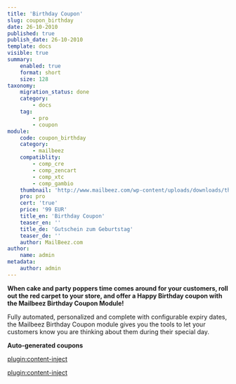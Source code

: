 ```yaml
---
title: 'Birthday Coupon'
slug: coupon_birthday
date: 26-10-2010
published: true
publish_date: 26-10-2010
template: docs
visible: true
summary:
    enabled: true
    format: short
    size: 128
taxonomy:
    migration_status: done
    category:
        - docs
    tag:
        - pro
        - coupon
module:
    code: coupon_birthday
    category:
        - mailbeez
    compatiblity:
        - comp_cre
        - comp_zencart
        - comp_xtc
        - comp_gambio
    thumbnail: 'http://www.mailbeez.com/wp-content/uploads/downloads/thumbnails/2011/10/coupon_32.png'
    pro: pro
    cert: 'true'
    price: '99 EUR'
    title_en: 'Birthday Coupon'
    teaser_en: ''
    title_de: 'Gutschein zum Geburtstag'
    teaser_de: ''
    author: MailBeez.com
author:
    name: admin
metadata:
    author: admin
---
```


**When cake and party poppers time comes around for your customers, roll out the red carpet to your store, and offer a Happy Birthday coupon with the Mailbeez Birthday Coupon Module!**

Fully automated, personalized and complete with configurable expiry dates, the Mailbeez Birthday Coupon module gives you the tools to let your customers know you are thinking about them during their special day.

**Auto-generated coupons**

[plugin:content-inject](/content_blocks/pro_coupon)

[plugin:content-inject](/content_blocks/pro_responsive_template)

<!--


Just in case ‘Dave’ isn’t the name of every one of your customers, Mailbeez emails support dynamic placeholder data, so you can ensure that every email your store sends is fully personalized with the first name, full name, or a number of growing dynamic elements available from your store’s database, all through simple ‘drop in’ code snippets.

**A second chance with every email**

Like most internet users, your customers probably receive a lot of email, so there is of course a chance that the Mailbeez Birthday email will be overlooked in the hullabaloo of inbox emailing. In order to prevent this, or at least to maximize the chance that your email will be viewed and acted upon, the Birthday Coupon Module actively tracks which customers received a coupon, allowing you to follow up with a simple [coupon expiry reminder](http://localhost/wordpress_mailbeez_EOL/documentation/mailbeez/coupon-expiry-reminder/) in case the coupon is still unused after a set time.

**Configuration options**

The Birthday module offers some handy configuration options which are detailed below.

- **Set days before:** Send greeting this many days before Birthday
- **Set days to skip after:** Stop looking for Birthday greetings this many days after Birthday
- **Choose Coupon as template:** Choose the coupon code you have configured in your store’s coupon system. This coupon will be used as template to generate a personalized, unique coupon for each recipient. For precise instructions on how to properly work with coupons, [view this blog post](http://www.mailbeez.com/blog/configuring-coupons-mailbeez-campaigns/ "Configuring coupons for Mailbeez Campaigns").
- **Expires after days:** Number of days after which the coupon expires – calculated from the sending point of time
- **Length of Coupon Code:** Sets the length of the automatically generated coupon code

Questions? Ideas? Please [contact ](http://localhost/wordpress_mailbeez_EOL/about/contact/)me


-->